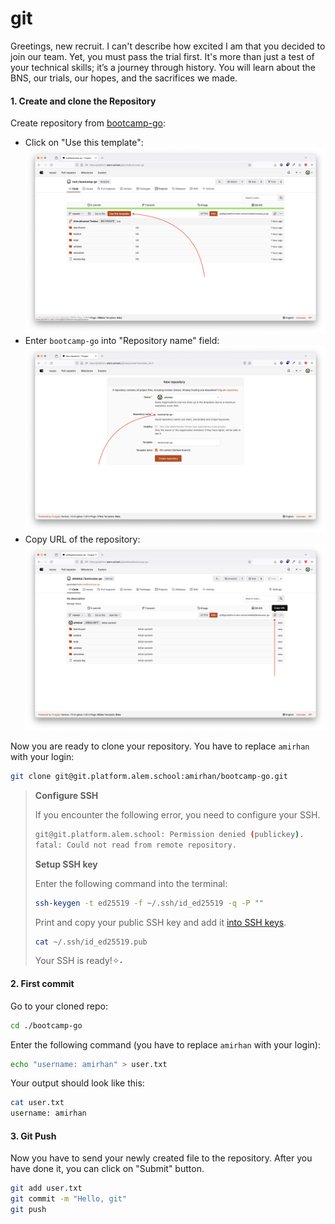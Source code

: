 # git

<p data-story-username="aberonshin">Greetings, new recruit.
I can't describe how excited I am that you decided to join our team. Yet, you must pass the trial first. It's more than just a test of your technical skills; it’s a journey through history. You will learn about the BNS, our trials, our hopes, and the sacrifices we made.</p>


#### 1. Create and clone the Repository

Create repository from [bootcamp-go](https://platform.alem.school/git/root/bootcamp-go):
- Click on "Use this template": ![git-01](https://github.com/alem-platform/bootcamp-go/blob/master/story01/git/git-01.png?raw=true)
- Enter `bootcamp-go` into "Repository name" field: ![git-02](https://github.com/alem-platform/bootcamp-go/blob/master/story01/git/git-02.png?raw=true)
- Copy URL of the repository: ![git-03](https://github.com/alem-platform/bootcamp-go/blob/master/story01/git/git-03.png?raw=true)

Now you are ready to clone your repository. You have to replace `amirhan` with your login:
```sh
git clone git@git.platform.alem.school:amirhan/bootcamp-go.git
```

> **Configure SSH**
>
> If you encounter the following error, you need to configure your SSH.
> ```sh
> git@git.platform.alem.school: Permission denied (publickey).
> fatal: Could not read from remote repository.
> ```
>
> **Setup SSH key**
>
> Enter the following command into the terminal:
> ```sh
> ssh-keygen -t ed25519 -f ~/.ssh/id_ed25519 -q -P ""
> ```
>
> Print and copy your public SSH key and add it [into SSH keys](https://platform.alem.school/git/user/settings/keys).
> ```sh
> cat ~/.ssh/id_ed25519.pub
> ```
>
> Your SSH is ready!✧˖


#### 2. First commit

Go to your cloned repo:
```sh
cd ./bootcamp-go
```

Enter the following command (you have to replace `amirhan` with your login):
```sh
echo "username: amirhan" > user.txt
```

Your output should look like this:
```sh
cat user.txt
username: amirhan
```

#### 3. Git Push

Now you have to send your newly created file to the repository. After you have done it, you can click on "Submit" button.

```sh
git add user.txt
git commit -m "Hello, git"
git push
```
